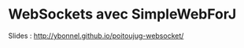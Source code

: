 WebSockets avec SimpleWebForJ
===================

Slides : http://ybonnel.github.io/poitoujug-websocket/
